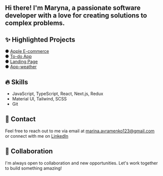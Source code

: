 ## Hi there! I'm Maryna, a passionate software developer with a love for creating solutions to complex problems.

## ✨ Highlighted Projects

● [Apple E-commerce](https://github.com/AvramenkoMarina/phone_catalog)  
● [To-do App](https://github.com/AvramenkoMarina/todo_app)  
● [Landing Page](https://github.com/AvramenkoMarina/landing_page)  
● [App-weather](https://github.com/AvramenkoMarina/app-weather)

## 🔥 Skills
- JavaScript, TypeScript, React, Next.js, Redux  
- Material UI, Tailwind, SCSS  
- Git

## 💬 Contact
Feel free to reach out to me via email at marina.avramenko123@gmail.com or connect with me on [LinkedIn](https://www.linkedin.com/in/maryna-avramenko-a30296355/)

## 🤝 Collaboration
I'm always open to collaboration and new opportunities. Let's work together to build something amazing!
